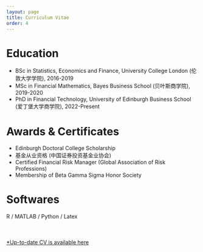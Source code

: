 ```yaml
---
layout: page
title: Curriculum Vitae
order: 4
---
```


Education
======

* BSc in Statistics, Economics and Finance, University College London (伦敦大学学院), 2016-2019
* MSc in Financial Mathematics, Bayes Business School (贝叶斯商学院), 2019-2020
* PhD in Financial Technology, University of Edinburgh Business School (爱丁堡大学商学院), 2022-Present

Awards & Certificates
======

* Edinburgh Doctoral College Scholarship
* 基金从业资格 (中国证券投资基金业协会)
* Certified Financial Risk Manager (Global Association of Risk Professions)
* Membership of Beta Gamma Sigma Honor Society

Softwares
======

R / MATLAB / Python / Latex
<br>
<br>
<br>
<br>
<a href="https://docs.qq.com/pdf/DSWx5VkxGV1J5cUZk?" target="_blank">*Up-to-date CV is available here</a>